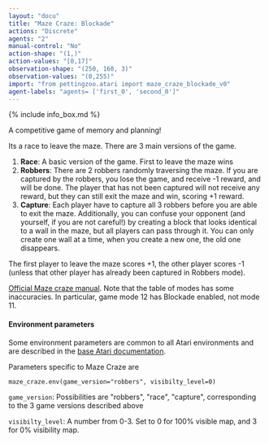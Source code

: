 ```yaml
---
layout: "docu"
title: "Maze Craze: Blockade"
actions: "Discrete"
agents: "2"
manual-control: "No"
action-shape: "(1,)"
action-values: "[0,17]"
observation-shape: "(250, 160, 3)"
observation-values: "(0,255)"
import: "from pettingzoo.atari import maze_craze_blockade_v0"
agent-labels: "agents= ['first_0', 'second_0']"
---
```


{% include info_box.md %}



A competitive game of memory and planning!

Its a race to leave the maze. There are 3 main versions of the game.

1. **Race**: A basic version of the game. First to leave the maze wins
2. **Robbers**: There are 2 robbers randomly traversing the maze. If you are captured by the robbers, you lose the game, and receive -1 reward, and will be done. The player that has not been captured will not receive any reward, but they can still exit the maze and win, scoring +1 reward.
3. **Capture**: Each player have to capture all 3 robbers before you are able to exit the maze. Additionally, you can confuse your opponent (and yourself, if you are not careful!) by creating a block that looks identical to a wall in the maze, but all players can pass through it. You can only create one wall at a time, when you create a new one, the old one disappears.

The first player to leave the maze scores +1, the other player scores -1 (unless that other player has already been captured in Robbers mode).

[Official Maze craze manual](https://atariage.com/manual_html_page.php?SoftwareLabelID=295). Note that the table of modes has some inaccuracies. In particular, game mode 12 has Blockade enabled, not mode 11.

#### Environment parameters

Some environment parameters are common to all Atari environments and are described in the [base Atari documentation](../atari).

Parameters specific to Maze Craze are

```
maze_craze.env(game_version="robbers", visibilty_level=0)
```

`game_version`:  Possibilities are "robbers", "race", "capture", corresponding to the 3 game versions described above

`visibilty_level`:  A number from 0-3. Set to 0 for 100% visible map, and 3 for 0% visibility map.
